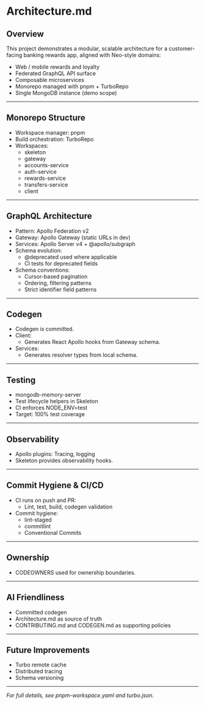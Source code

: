 # Architecture.md

## Overview

This project demonstrates a modular, scalable architecture for a customer-facing banking rewards app, aligned with Neo-style domains:

- Web / mobile rewards and loyalty
- Federated GraphQL API surface
- Composable microservices
- Monorepo managed with pnpm + TurboRepo
- Single MongoDB instance (demo scope)

---

## Monorepo Structure

- Workspace manager: pnpm
- Build orchestration: TurboRepo
- Workspaces:
  - skeleton
  - gateway
  - accounts-service
  - auth-service
  - rewards-service
  - transfers-service
  - client

---

## GraphQL Architecture

- Pattern: Apollo Federation v2
- Gateway: Apollo Gateway (static URLs in dev)
- Services: Apollo Server v4 + @apollo/subgraph
- Schema evolution:
  - @deprecated used where applicable
  - CI tests for deprecated fields
- Schema conventions:
  - Cursor-based pagination
  - Ordering, filtering patterns
  - Strict identifier field patterns

---

## Codegen

- Codegen is committed.
- Client:
  - Generates React Apollo hooks from Gateway schema.
- Services:
  - Generates resolver types from local schema.

---

## Testing

- mongodb-memory-server
- Test lifecycle helpers in Skeleton
- CI enforces NODE_ENV=test
- Target: 100% test coverage

---

## Observability

- Apollo plugins: Tracing, logging
- Skeleton provides observability hooks.

---

## Commit Hygiene & CI/CD

- CI runs on push and PR:
  - Lint, test, build, codegen validation
- Commit hygiene:
  - lint-staged
  - commitlint
  - Conventional Commits

---

## Ownership

- CODEOWNERS used for ownership boundaries.

---

## AI Friendliness

- Committed codegen
- Architecture.md as source of truth
- CONTRIBUTING.md and CODEGEN.md as supporting policies

---

## Future Improvements

- Turbo remote cache
- Distributed tracing
- Schema versioning

---

*For full details, see pnpm-workspace.yaml and turbo.json.*

